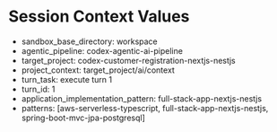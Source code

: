 # Session Context Values

- sandbox_base_directory: workspace
- agentic_pipeline: codex-agentic-ai-pipeline
- target_project: codex-customer-registration-nextjs-nestjs
- project_context: target_project/ai/context
- turn_task: execute turn 1
- turn_id: 1
- application_implementation_pattern: full-stack-app-nextjs-nestjs
- patterns: [aws-serverless-typescript, full-stack-app-nextjs-nestjs, spring-boot-mvc-jpa-postgresql]
